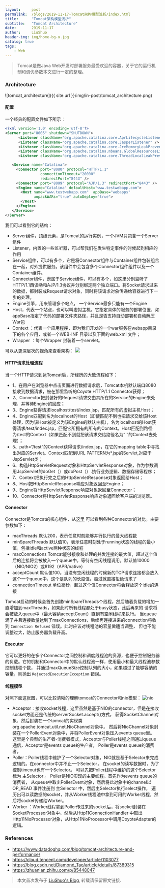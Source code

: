 ```yaml
---
layout:     post
permalink:  /blogs/2019-11-17-Tomcat架构模型浅析/index.html
title:      "Tomcat架构模型浅析"
subtitle:   "Tomcat Architecture"
date:       2019-11-17
author:     LiuShuo
header-img: img/home-bg-o.jpg
catalog: true
tags:
    - Web
---
```

> Tomcat是做Java Web开发时部署服务最受欢迎的容器，关于它的运行机制和调优参数本文进行一定的整理。

### Architecture
![tomcat_architecture]({{ site.url }}/img/in-post/tomcat_architecture.png)
#### 配置
一个经典的配置文件如下所示：
```xml
<?xml version='1.0' encoding='utf-8'?>
<Server port="8005" shutdown="SHUTDOWN">
      <Listener className="org.apache.catalina.core.AprLifecycleListener" />
      <Listener className="org.apache.catalina.core.JasperListener" />
      <Listener className="org.apache.catalina.core.JreMemoryLeakPreventionListener" />
      <Listener className="org.apache.catalina.mbeans.GlobalResourcesLifecycleListener" />
      <Listener className="org.apache.catalina.core.ThreadLocalLeakPreventionListener" />

   <Service name="Catalina">
     <Connector port="8080" protocol="HTTP/1.1"
                connectionTimeout="20000"
                redirectPort="8443" />
     <Connector port="8009" protocol="AJP/1.3" redirectPort="8443" />
     <Engine name="Catalina" defaultHost="www.testwebapp.com">
       <Host name="www.testwebapp.com"  appBase="webapps"
             unpackWARs="true" autoDeploy="true">
       </Host>
     </Engine>
   </Service>
</Server>
```
我们可以看到它的结构：
- Server组件，顶级元素，是Tomcat的运行实例，一个JVM只包含一个Server组件
- Listener，内置的一些监听器，可以帮我们在发生特定事件的时候起到相应的作用
- Service组件，可以有多个，它是将Connector组件与Container组件包装组合在一起，对外提供服务。该组件中会包含多个Connector组件组件以及一个Container组件。
- Connector组件，隶属于Service组件，可以有多个，如这里分别监听了HTTP/1.1西诶呦和AJP/1.3协议并分别绑定两个独立端口。将Socket请求过来的数据，都封装成Request请求对象，同时将该请求对象传递给容器进行下一步的处理。
- Engine引擎，用来管理多个站点， 一个Service最多只能有一个Engine
- Host，代表一个站点，也可以叫虚拟主机。它指定具体的服务的部署位置，如appBase指定了代码的部署文件夹路径，并且是否支持自动部署和自动解压War包
- Context ：代表一个应用程序，即为我们开发的一个war服务在webapp目录下的各个应用，或者一个WEB-INF 目录以及下面的web.xml 文件；
- Wrapper ：每个Wrapper 封装着一个servlet。

可以从更深层次的视角来查看架构：
![](https://img-blog.csdnimg.cn/20190215235803146.png?x-oss-process=image/watermark,type_ZmFuZ3poZW5naGVpdGk,shadow_10,text_aHR0cHM6Ly9ibG9nLmNzZG4ubmV0L0RpYW1vbmRfVGFv,size_16,color_FFFFFF,t_70)

#### HTTP请求处理流程
当一个HTTP请求到达Tomcat后，所经历的大致流程如下：
- 1、在用户在浏览器中点击页面进行数据请求后，Tomcat本机默认端口8080接收到数据请求，被在那里监听的Coyote HTTP/1.1 Connector获得；
- 2、Connector把封装好的Request请求交由其所在的Service的Engine来处理，并等待Engine的回应；
- 3、Engine获得请求localhost/test/index.jsp，匹配所有的虚拟主机Host；
- 4、Engine匹配到名为localhost的Host（即使匹配不到也把请求交给该Host处理，因为该Host被定义为该Engine的默认主机），名为localhost的Host获得请求/test/index.jsp，匹配它所拥有的所有的Context。Host匹配到路径为/test的Context（如果匹配不到就把该请求交给路径名为“ ”的Context去处理）；
- 5、path=“/test”的Context获得请求/index.jsp，在它的mapping table中寻找出对应的Servlet。Context匹配到URL PATTERN为*.jsp的Servlet,对应于JspServlet类；
- 6、构造HttpServletRequest对象和HttpServletResponse对象，作为参数调用JspServlet的doGet（）或doPost（）.执行业务逻辑、数据存储等程序；
- 7、Context把执行完之后的HttpServletResponse对象返回给Host；
- 8、Host把HttpServletResponse响应对象返回至Engine；
- 9、Engine将HttpServletResponse响应对象返回至Connector；
- 10、Connector将HttpServletResponse响应对象返回给客户端的浏览器。
#### Connector
Connector是Tomcat的核心组件，从[这里](https://tomcat.apache.org/tomcat-9.0-doc/config/http.html#Connector_Comparison)
可以看到各种Connector的对比。主要参数如下：
- maxThreads 默认200，表示任意时刻能够并行执行的最大线程数
- minSpareThreads 默认值10，表示任意时刻处于running状态的线程的最小值，包括idle和active两种状态的线程
- maxConnections Tomcat能够接收和处理的并发连接的最大值，超过这个值后的连接将会被放入一个queue中，等待有空闲线程调用。默认值10000（NIO/NIO2）或8192（APR/native）
- acceptCount 默认值100，当没有空闲线程的时候新的TCP请求连接都会放入这个一个queue中，这个是队列的长度值，超过就直接拒绝请求了
- connectionTimeout 单位毫秒，超过这个值Connector将会释放这个idle的连接

Tomcat启动的时候会首先创建minSpareThreads个线程，然后随着负载的增加一直增加到maxThreads，如果此时所有线程都处于busy状态，此后再来的
请求将会被放入queue中（最大容纳acceptCount）直到有空闲线程来执行。
当queue满了并且连接数量达到了maxConnections，后续再连接进来的connection将收到 `Connection Refused` 错误。此时应该对线程池的容量做适当调整，
但也不能调整过大，防止服务器负载升高。
#### Executor
它可以更好的在多个Connector之间控制和调度线程池的资源，也便于控制服务器的负载。它的机制和Connector中的默认线程池一样，使用最小和最大线程池参数控制线程个数，
并通过maxQueueSize控制队列的大小，如果超过了能够容纳的容量，则抛出 `RejectedExecutionException` 错误。

#### 线程模型
对照下面这张图，可以比较清晰的理解tomcat的Connector和nio模型：
![nio](https://pic2.zhimg.com/v2-ee80f19d3e6f2886ac7cc1fe66c781ad_b.jpg)

- Acceptor：接收socket线程，这里虽然是基于NIO的connector，但是在接收socket方面还是传统的serverSocket.accept()方式，
获得SocketChannel对象，然后封装在一个tomcat的实现类org.apache.tomcat.util.net.NioChannel对象中。
然后将NioChannel对象封装在一个PollerEvent对象中，并将PollerEvent对象压入events queue里。
这里是个典型的生产者-消费者模式，Acceptor与Poller线程之间通过queue通信，Acceptor是events queue的生产者，
Poller是events queue的消费者。
- Poller：Poller线程中维护了一个Selector对象，NIO就是基于Selector来完成逻辑的。在connector中并不止一个Selector，
在socket的读写数据时，为了控制timeout也有一个Selector。
可以先把Poller线程中维护的这个Selector标为 主Selector 。 Poller是NIO实现的主要线程。首先作为events queue的消费者，
从queue中取出PollerEvent对象，然后将此对象中的channel以 OP_READ 事件注册到 主Selector 中，然后主Selector执行select操作，
遍历出可以读数据的socket，并从Worker线程池中拿到可用的Worker线程，然后将socket传递给Worker。
- Worker ：Worker线程拿到Poller传过来的socket后，将socket封装在SocketProcessor对象中。然后从Http11ConnectionHandler
中取出Http11NioProcessor对象，从Http11NioProcessor中调用CoyoteAdapter的逻辑。

### References
- https://www.datadoghq.com/blog/tomcat-architecture-and-performance/
- https://cloud.tencent.com/developer/article/1103077
- https://blog.csdn.net/Diamond_Tao/article/details/87389315
- https://zhuanlan.zhihu.com/p/85448047


> 本文首次发布于 [LiuShuo's Blog](https://liushuo.me), 
转载请保留原文链接.
